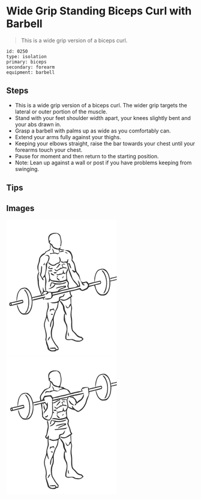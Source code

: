 # Wide Grip Standing Biceps Curl with Barbell
> This is a wide grip version of a biceps curl.

``` 
id: 0250 
type: isolation 
primary: biceps 
secondary: forearm 
equipment: barbell 
``` 

## Steps

 - This is a wide grip version of a biceps curl. The wider grip targets the lateral or outer portion of the muscle.
 - Stand with your feet shoulder width apart, your knees slightly bent and your abs drawn in.
 - Grasp a barbell with palms up as wide as you comfortably can.
 - Extend your arms fully against your thighs.
 - Keeping your elbows straight, raise the bar towards your chest until your forearms touch your chest.
 - Pause for moment and then return to the starting position.
 - Note: Lean up against a wall or post if you have problems keeping from swinging.

## Tips


## Images

<svg width="221pt" height="275pt" viewBox="0 0 221 275" xmlns="http://www.w3.org/2000/svg">
  <g fill="#FFF">
    <path d="M0 0h221v114.45c-3.96 1.09-7.99 1.95-12.01 2.74-.41.38-1.23 1.14-1.63 1.52-1.63-6.92-3.64-15.05-10.37-18.76-3.4-2.16-7.47-.98-11 .13-4.54 1.61-6.72 6.4-8.13 10.66-1.61 4.71-2.25 9.73-1.59 14.69-3.86.83-7.72 1.7-11.44 3.03-1.12-1.3-2.08-2.79-3.5-3.78-3.42-1.21-7.14 2.91-10.28.28-3.38-2.5-3.26-7.14-4.49-10.8-.65-3.98-4.16-6.44-5.98-9.83-2.68-7.7-2.14-17.26-8.66-23.12 2.19-5.24 0-10.92-2.72-15.5-2.63-4.18-8.15-4.46-12.58-4.2 3.71 1.75 8.29 2.46 10.73 6.12 3.67 4.13 3.8 9.87 3.22 15.06 2.31 2.72 4.66 5.66 5.31 9.27.79 3.96.93 8.01 1.79 11.96-2.1-1.03-4.13-2.37-6.49-2.7 1.13 2.14 2.98 3.75 4.61 5.49 1-.41 2-.83 3-1.25 2.46 4.2 6.24 7.7 7.5 12.54.94 3.68 3.79 6.46 4.81 10.11.51 2.43 3.23 4.91 5.74 3.6-.31-1.85-2.85-1.99-4.02-3.1 2.15-.83 4.3-1.64 6.45-2.49 1.46 1.54 3.06 3 4.13 4.87.21 2.46-1.68 4.45-2.74 6.53-2.92 1.21-5.67 2.83-8.7 3.73-1.9-.58-2.72-2.54-3.86-3.97-5.06 1.39-9.97 3.37-15.2 4.1-13.68 2.3-26.88 6.71-40.49 9.31l.03-2.77c5.33-.97 10.86-1.34 15.83-3.65 5.66-2.32 11.91-2.32 17.66-4.34 7.13-2.13 14.51-3.3 21.62-5.52.51-4.78-1.44-9.18-4.51-12.75.49 3.17 1.83 6.1 2.7 9.16-.41.89-.85 1.76-1.34 2.61-3.21-6.64-10.22-10.53-12.63-17.68-1.49-5.35-4-10.32-5.76-15.57-.52-3.75-1.76-7.32-2.93-10.9.63.26 1.9.79 2.53 1.05.94 2.88 1.27 6.54 4.31 8.06-.55-3.73-2.06-7.19-3.4-10.67-1.37.22-2.73.45-4.09.64.8-3.13 1.92-6.32 1.05-9.56-1.15 1.93-1.38 4.74-3.21 6.04-.25-.15-.75-.47-.99-.62-1.8.32-3.57.74-5.34 1.15-1.55-.65-3.1-1.3-4.67-1.91-.12 2.16 2.03 3.07 3.82 3.38 2.53-.16 5.21-1.38 7.54.2 1.08 2.59 1.76 5.33 2.45 8.05 1.95 9.85 5.36 19.53 10.88 27.97 2.22 3.86 6.09 6.38 8.43 10.18-4.96 3.71-11.23 2.97-16.91 4.52-1.18-2.85-1.5-5.83-.49-8.78 1.06-3.6-3-5.74-3.14-9.15-.86-5.88-1.93-12.57 1.6-17.81-.17-1.57-.35-3.13-.54-4.7-.99 3.19-2.31 6.26-3.66 9.31-1.25.2-2.5.4-3.75.59-.48-2.2-1.07-4.37-1.75-6.51-.6 2.6-.01 5.92-2.21 7.82-2.69.3-5.48.1-7.94 1.45-1.32-.29-2.64-.58-3.96-.85 1.11.95 2.07 2.17 3.46 2.72 3.73-1.16 7.89-1.19 11.18-3.46.93.35 1.87.67 2.8 1.02.59-.76 1.77-2.27 2.37-3.03.08 4.56.34 9.11.81 13.64-5.98 2.8-12.85 4.78-19.41 3.08-4.51-.77-10.33.16-13.4-3.96-.33-5.21-.63-10.46-3-15.23 2.63.12 5.27.07 7.9.01-.73-.78-1.45-1.56-2.18-2.34-1.8.68-3.68 1.06-5.58.5-.33 2.16-.72 4.38 0 6.52 1.61 5.55 2.08 11.84-.85 17.06 1.03-.6 2.07-1.19 3.11-1.77.07-.54.19-1.64.25-2.19 2.73 1.49 5.54 3.12 8.75 3.14 4.68.18 9.33 2.12 14.01.94 3.33-.82 6.63-1.78 9.91-2.8 1.11 1.12 2.24 2.24 3.38 3.34.05 2.68-.37 5.35-1.15 7.91.86 1.44 1.73 2.85 2.6 4.28-6.61 1.09-13.02 3.16-19.66 4.06 4.44-3.01 9.63-4.5 14.52-6.57-.08-1.07-.14-2.14-.2-3.22-5.89.45-11.8 1.33-17.38 3.32-1.34.41-2.34 1.44-3.38 2.32 6.32-.95 12.33-3.82 18.82-3.53-4.71 2.86-11.64 3.32-14.3 8.73-4.66.76-9.34 2.28-14.09 1.45-1.76-.25-3.53-.21-5.27.1-.37-.43-1.13-1.29-1.5-1.72-.65.01-1.95.04-2.6.05-.04-3.55-.87-7.09-.4-10.64.44-3.6 1.44-7.19.95-10.85-.16-3.09-1.58-5.94-1.88-9 .23-7.5 3.98-14.51 3.15-22.08 1.17-5.08 5.35-9.36 4.9-14.92.6-4.41-6.06-6.3-8.64-3.39l3.55-.2c1.17.77 2.33 1.54 3.5 2.32-.18 5.6-2.14 11.11-6.21 15.06 1.87 7.02-.11 14.31-1.63 21.21-1.78 2-3.14 4.3-4.46 6.6-1.19-1.97-2.29-4-3.29-6.08 2.03-4.54 2.09-9.62 2.44-14.51.32-1.51-.12-2.9-1.38-3.84-.86 6.06-.44 12.43-3.13 18.1 1.27 2.41 2.88 4.65 3.95 7.17.81 1.5 1.8 3.68 3.89 3.17-.54-1.33-1.23-2.6-1.87-3.89 1.03-.91 2.09-1.79 3.17-2.64 1.45.8 1.29 2.7 1.64 4.1 1.12 8.31-2.01 16.98 1.13 25.07-.86-.39-2.58-1.18-3.44-1.57-.75-2.38-1.52-4.76-2.4-7.09-.17 2.73.06 5.46.41 8.16-.8 1.39-1.73 2.76-1.83 4.42.06 1.19.61 1.67 1.64 1.43.83-1.34 1.04-2.94 1.53-4.41 2.11.53 6.71-1.8 7.09 1.41-1.46 1.24-3.08 2.27-4.55 3.5 3.06.25 6.31-.79 7.24-4.05 1.46.17 2.93.27 4.35.63 2.01 3.14 1.89 7.38.16 10.64-3.82.82-7.72.98-11.59 1.28l-.48 1.2c4.33.69 9.33 1.11 13.05-1.66 1.89-1.26 2.69-3.46 3.52-5.46 3.83-.94 7.71-1.66 11.48-2.8 7-2.4 14.49-2.87 21.42-5.54.25 3.3.8 6.67 3.02 9.27-4.45 2.08-7.82 6.23-12.81 7.17-3.43.34-6.74-1.01-10.08-1.56 1.32-3.29 4.89-3.59 7.76-4.72 1.52-1.6 1.96-3.88 2.54-5.93-1.85 1.13-2.91 3.03-4.01 4.81-2.3.48-4.65.95-6.75 2.05-1.04 2.26-.89 4.87-1.31 7.3-5.05 3.63-11.37 3.15-17.24 3.46 4.79 2.91 10.39 1.5 15.47.3-.8 4.7-1.29 9.65-3.84 13.81-4.18 6.75-4.88 14.98-8.88 21.82-2.04 4.47-4.13 10.04-1.71 14.74 1.32-5.24.74-11.05 4.1-15.64.11 4.26.82 8.79-.99 12.82-3.69 7.97-3.67 17.45-.62 25.62 2.64 4.69 4.98 9.66 8.63 13.68 1.5 1.78 2.77 3.73 4.01 5.7-1.17.4-2.34.8-3.51 1.18-.88-1.24-1.58-2.64-2.72-3.65-3.18.05-6.37.27-9.53.57-.41.38-1.23 1.12-1.63 1.5 1.02-.06 2.05-.11 3.07-.16 3.19 1.01 7.09-1.44 9.49 1.66-3.88 3.34-10.63 2.89-13.44-1.56-1.24-5.25-3.32-10.24-4.92-15.38-1.06-2.64-.07-5.43.2-8.12 1.04-9.23-4.99-17.68-3.64-26.9.73-4.04 2.15-7.93 3.82-11.67 1.07 2.56 2.01 5.18 2.92 7.81.38.06 1.14.19 1.53.26-1.57-4.79-2.93-9.67-3.63-14.67-.41-4.87 2.26-9.22 3.11-13.88.15-3.28-.25-6.59-1.05-9.77-.29.11-.89.34-1.18.46-.28 4.39 1.05 8.96-.71 13.19-1.71 4.66-1.8 9.65-2.34 14.52-1.84 7.03-5.79 14.14-3.72 21.59 1.93 7.88 4.62 16.08 2.17 24.19.47 1.6.94 3.2 1.4 4.8-.54 4.3 2.5 7.84 2.86 12.02.09 3.37 3.19 5.3 5.93 6.56 3.12 1.04 6.48.64 9.69.4.65-.56 1.31-1.12 1.96-1.68 1.67-.51 4.17-.28 4.69-2.41.58-4.74-4.05-7.66-6.29-11.26-1.97-3.38-4.15-6.66-5.8-10.21-2.57-8.12-1.46-17.1 1.68-24.91 1.61-5.04.12-10.37.65-15.52.59-4.17 2.25-8.08 3.51-12.07 1.18-3.78 4.14-6.78 4.86-10.74 1.29-4.15-.1-9.22 3.62-12.34 1.41 2.89 3.1 5.62 4.84 8.33 2.27 3.06 1.34 7.12 2.72 10.5 1.49 3.69 3.11 7.38 5.54 10.58.98-3.34-.67-6.3-2.03-9.18-1.67-3.31-.81-7.3-2.63-10.54-1.64-2.91-3.22-5.94-5.71-8.22-1.17-1.24-2.71-2.33-2.8-4.25 2.68.93 5.2 2.96 8.2 2.61 4.97-.29 9.36-3.01 13.2-5.97.25 4.08.46 8.16.64 12.24-2.91 1.46-2.89 5.19-4.89 7.47-2.91-.46-4.04-3.44-5.65-5.51.91 2.42 1.18 5.65 3.78 6.92 3.36.13 4.66-3.48 6.46-5.65 2.91 5.06.05 10.55.13 15.89-1.06 6.36 1.67 12.51 1.19 18.87-.33 5.49-.26 11.23 1.87 16.36 2.94 3.05 6.01 5.98 8.63 9.34 2.36 2.97 6.12 4.19 9.76 4.61.63.89 1.27 1.78 1.84 2.72-1.56 1.1-3.15 2.24-4.97 2.88-2.64.14-5.26-.3-7.88-.4-3.05-1.64-6.33-3.23-9.91-2.69-2.92-.14-6.49 1.22-8.86-1.06-.59-4.62.34-9.34 1.6-13.78.15-4.02.41-8.06-.1-12.06-.48-3.52-3.23-6.23-3.71-9.75-.72-4.22-1.47-8.53-.72-12.8-.45-.8-.9-1.59-1.36-2.37-.85 4.6-1.55 9.32-1.09 14 1.46 4.87 5.15 8.93 5.45 14.19 1.56 7.8-3.79 15.13-2.1 22.92 2.28 3.12 6.57 2.8 9.95 2.25 4.64-1.04 8.2 3.23 12.75 3.14 4.94 1.18 10.65-.83 13.4-5.19-1.2-1.4-2.39-2.79-3.6-4.17-4.45-.1-8.31-2.57-10.87-6.1-2.31-3.39-6.89-5.21-7.48-9.64-1.43-7.68.1-15.61-1.48-23.28-.84-3.67-.6-7.44-.48-11.16.1-3.15 1.77-6.29.7-9.43-2.07-6.06-.64-12.6-1.91-18.82 1.22-.97 2.23-2.15 2.68-3.66-2.94-2.07-3.12-5.7-3.81-8.89 6.11-.63 11.94-2.66 17.9-4.04 2.15 1.25 4.23 3.36 6.9 3.17 2.66-.63 5.17-1.78 7.66-2.9 2.12-.96 3.01-3.3 4.64-4.82 3.42-1.5 7.12-2.23 10.69-3.29 2.34 7.35 4.45 16.31 12.18 19.81 4.57.62 10.54.76 13.57-3.41 5.49-6.88 6.38-16.16 6.32-24.66 4.37-.74 8.74-1.65 12.97-3.01V275H0V0m85.78 31.93c-3.2 4.4-1.27 9.99-.75 14.9.91 1.03 1.8 2.06 2.7 3.09-.16 3.01-.16 6.03.06 9.03-2.86 3.06-6.96 4.2-10.37 6.44-.06.55-.17 1.64-.23 2.19-4 .3-6.75 3.59-9.18 6.41-2.73 3.32-2.6 7.82-3.33 11.81-1.05 3.33-2.75 6.58-2.53 10.18-.04 3.5 1.5 6.69 2.58 9.94-4.64 6.71-1.7 14.73-1.77 22.15.75 8.19 4.43 15.68 6.93 23.41-6.1 1.6-12.29 2.82-18.37 4.48-1.32-6.64-4.1-13.49-9.61-17.73-3.96-2.69-9.1-1.21-13.06.59-7.2 5.94-8.52 16.16-8.44 24.94-4.37.86-8.65 2.09-13.05 2.82-2.07 1.74-1.93 5.81.7 6.86 8.02-1.81 16.01-3.75 23.95-5.87 3.24-.47 2.09-5.36.12-6.73-3.81.71-7.52 1.88-11.31 2.7 1.92-7.29 1.34-15.9 6.98-21.73 2.25-2.88 6.16-2.74 9.35-3.76 3.32 1.87 6.84 3.83 8.7 7.32 5.96 10.66 6.94 24.17 1.84 35.36-1.65 3.74-4.68 7.65-9.24 7.51 5.95-5.73 7.07-14.41 7.32-22.26-.27-8.26-1.74-17.04-6.93-23.73-.78-1.38-2.39-1.57-3.76-2 1.38 2.44 3.43 4.4 4.84 6.82 4.17 7.92 4.8 17.18 3.77 25.93-1.01 4.42-1.79 9.45-5.36 12.62.01.58.04 1.75.05 2.33-2.25.14-4.75.73-6.81-.52-4.53-2.69-6.66-7.84-8.11-12.66-.54-1.42-.51-3.34-2.22-3.92.53 4.67 2.1 9.24 4.53 13.26 2.1 3.14 5.13 6.5 9.26 6.35 3.56-.41 7.88.14 10.36-3.03 7.18-8.1 7.57-19.71 6.57-29.95 8.3-1.71 16.63-3.28 24.74-5.78.15-.52.44-1.57.59-2.1-1.94.35-3.79 1.02-5.67 1.61-1.17-2.28-1.49-4.84-2-7.31l2.36-.52c-.77.09-2.3.27-3.07.35-2.85-6.84-4.39-14.25-3.78-21.68-1.02-5.03-2.04-10.3.68-15.05-2.26-6.54-2.39-14.28.59-20.65 1.57-3.26.38-7.29 2.55-10.33 1.74-2.32 3.88-4.43 6.57-5.6 2.41-.85 2.51-4 4.64-5.23 2.35-1.78 5.83-1.9 7.68-4.31 1.07-3.5 1.05-7.21.8-10.83 2.44 1.88 3.1 5.07 5.2 7.2 3.34 2.15 7.29 3.47 11.3 3.15-.05.81-.16 2.42-.21 3.23l1.17-.37c.08.65.23 1.94.3 2.59-1.29.84-2.53 2.8-4.3 1.92-2.19-.72-4.46-1.08-6.75-1.24.56-3.52-1.87-6.36-4.29-8.55 1.29 2.85 2.53 5.73 3.52 8.7-2.4.44-4.79 1-7.24 1.03.02.45.05 1.34.07 1.79 4.92-.98 10.12-2.42 14.82.26.83-.3 1.66-.6 2.49-.91.61-1.09 1.23-2.18 1.85-3.27 3.15-.43 6.59-.42 9.35-2.2-2.74-.76-5.64-.52-8.05 1.06-.87-1.12-1.79-2.35-1.62-3.91 3.24.86 7.08 2.44 10.11.15-2.94-.46-5.91-.71-8.82-1.33.47-1.19.93-2.39 1.37-3.6-1.74.88-3.33 2-4.93 3.1-2.68-.84-5.37-1.68-7.94-2.8-2.35-1.11-3.19-3.75-4.15-5.96-1.71-1.03-3.38-2.11-5.05-3.2.35-1.66.77-3.31 1.21-4.95-.59.13-1.78.38-2.38.51-.49-3.98.17-8.74 3.83-11.08 3.59-2.89 8.35-2.91 12.72-2.75 2.06 1.83 4.74 3.57 5.06 6.56.73 4.25 2.33 8.48 1.53 12.85-.22 2.24-1.27 4.51-.51 6.74 1.85-1.68 1.38-4.63 1.97-6.87.96-4.44-1.08-8.66-1.61-13-.29-4.3-4.48-7.69-8.69-7.61-5.05-.55-11.01.19-14.19 4.64M117 65.52c1.67 1.57 3.75 2.59 5.94 3.22-1.26-2.16-3.41-3.37-5.94-3.22m-11.73 9.45c.97 3.59 2.55 7.3.82 10.94-3.57.87-6.8 2.43-9.72 4.63-5.06 2.25-8.47-3.01-12.54-4.93.26 3.08 3.43 4.47 5.64 6.06 3.04 2.3 7.53 1.48 10.1-1.15 2.14-2.51 6.68-1.49 8.01-4.87.56-1.5 1.92-3.06 1.29-4.74-.76-2.16-1.12-5.08-3.6-5.94M74.18 91.6l2.18-.16c.25-1.59.49-3.18.62-4.78-1.4 1.35-2.12 3.16-2.8 4.94m40.35-3.09c-1.39 1.07-2.59 2.62-4.57 2.14 1.89 1.54 2.74 3.82 2.12 6.22-1.4.05-2.79.1-4.19.14-.31.43-.93 1.27-1.23 1.7-1.87.9-3.71 1.93-5.1 3.5-2.01-.5-3.6-1.85-5.28-2.99.12 3.12 3.08 4.15 5.68 4.69 1.3-1.52 2.8-2.89 4.88-3.16.35-.39 1.06-1.15 1.41-1.53 1.84-.25 3.6-.84 5.14-1.89 2.64.18 5.27.53 7.86 1.15-1.16-3.14-4.75-2.52-7.41-2.69-.19-1.47-.88-2.77-1.74-3.95.85-.75 1.69-1.5 2.54-2.25 1.15.48 2.31.94 3.48 1.38-.98-1.01-1.92-2.78-3.59-2.46m-8.34.6c-1.33 1.41-2.44 2.99-3.49 4.61-.86 1.43-2.85 2.16-2.7 4.09 1.37-.9 2.74-1.82 4.11-2.74 1.02-2.19 2.61-4 4.57-5.4l-2.49-.56m-21.98 9.05c2.71 1.8 5.81 1.82 8.78.69-.28-.46-.84-1.39-1.12-1.85-1.87.81-3.91 1.24-5.88.48-.94-1.94 1.1-2.61 2.2-3.64-2.57-.32-4.55 1.79-3.98 4.32m10.2 7.97c1.32 3.12 5.48 2.36 6.5-.54l-6.5.54m-5.15.98c-.97 3.78 4.31 5.74 7.23 4.63-2.21-1.84-4.84-3.06-7.23-4.63m11.86 5.73c-.32 1.62.31 2.28 1.89 1.95.31-1.64-.32-2.29-1.89-1.95m11.06 5.31a13.49 13.49 0 0 0 2.96-4.35c-1.92.63-3.54 2.15-2.96 4.35m-11.36-2.6c-.11 3.25 3.2 7.96 6.77 6.68-2.35-2.14-4.68-4.28-6.77-6.68m10.22 12.53c-5.05.39-10.3.86-15.17-.89-1.85-.42-3.73-1.4-5.63-1.1-1.54 2.41-2.61 5.17-2.76 8.06.42.11 1.27.34 1.69.46.02-2.58.89-4.98 1.98-7.27 1.92.59 3.84 1.23 5.65 2.13-2.27 5.56-8.23 7.25-12.91 10.07 5.65-1.18 12.87-3.07 14.19-9.66 6.4 1.19 12.91.07 19.03-1.89 1.53-.34 2.29-1.78 3.17-2.91-3.06 1.05-6.18 1.94-9.24 3m-53.25 31.16c-2.01.67-4.88.7-5.48 3.25 8.35-1.64 16.59-3.86 24.9-5.74.21-.55.65-1.64.87-2.19-6.86 1.12-13.5 3.25-20.29 4.68m15.39-1.01c-.51 1.31 1.56 2.93 2.69 2 .54-1.36-1.55-2.88-2.69-2m14.34 21.55c-.21 1.81-.41 3.62-.54 5.44.74-1.11 1.45-2.24 2.16-3.37 1.79-.43 3.56-.92 5.31-1.48.2.64.61 1.92.82 2.56.32-.1.96-.29 1.28-.39-.66-1.49-1.3-2.98-1.93-4.47-2.19 1.19-4.59 1.84-7.1 1.71m1.39 9.38c.55 2.22 2.61 1.98 4.46 1.86-.16-2.54-2.74-1.71-4.46-1.86m34.76 36.73c-.9 2.95-.85 6.53 2.01 8.39-1.01-2.71-.38-5.97-2.01-8.39m-41 16.78c3.07-1.75 3.86-5.34 5.65-8.12-3.71.48-4.58 5.15-5.65 8.12z"/>
    <path d="M182.81 104.05c2.39-3.12 6.54-3.09 10.01-3.98 3.11 1.74 6.62 3.33 8.48 6.55 5.05 8.42 5.85 18.74 4.43 28.28-1.02 5.44-2.98 11.58-8.22 14.33-2.69.88-5.65 1.03-8.46.81-7.15-3.06-10.34-11.28-11.08-18.51 3.67-.54 7.28-1.46 10.81-2.57l.99-2.91c-.49-1.16-.99-2.32-1.47-3.47-3.9.77-7.72 1.84-11.61 2.61 1.12-7.22 1.29-15.2 6.12-21.14m7.9-2.24c.72 2.23 2.56 3.75 3.83 5.64 7.3 12.38 7.39 28.84-.61 40.93 3.8-.9 4.66-5.29 5.92-8.41 2.63-10 2.19-21.06-2.27-30.48-1.45-3.12-3.16-6.85-6.87-7.68zM207.34 119.33c4.54-1.2 9.14-2.15 13.66-3.41v3.69c-4.38 1.13-8.84 1.92-13.18 3.19l-.48-3.47z"/>
    <path d="M165.63 130.17c7.03-2.07 14.07-4.27 21.31-5.49l1.01.35c1.34 2.9-2.37 2.79-4.16 3.43-6.02 1.74-12.12 3.14-18.24 4.49l.08-2.78zM10.39 167.48c7.36-.85 14.38-3.45 21.68-4.52.16.52.46 1.57.61 2.1-6.93 2.76-14.59 3.51-21.65 6.07l-.64-3.65zM8.2 168.33c1.43-.06 1.26 2.39.49 3.12-1.39.03-1.36-2.43-.49-3.12z"/>
  </g>
  <g fill="#333">
    <path d="M85.78 31.93c3.18-4.45 9.14-5.19 14.19-4.64 4.21-.08 8.4 3.31 8.69 7.61.53 4.34 2.57 8.56 1.61 13-.59 2.24-.12 5.19-1.97 6.87-.76-2.23.29-4.5.51-6.74.8-4.37-.8-8.6-1.53-12.85-.32-2.99-3-4.73-5.06-6.56-4.37-.16-9.13-.14-12.72 2.75-3.66 2.34-4.32 7.1-3.83 11.08.6-.13 1.79-.38 2.38-.51a93.92 93.92 0 0 0-1.21 4.95c1.67 1.09 3.34 2.17 5.05 3.2.96 2.21 1.8 4.85 4.15 5.96 2.57 1.12 5.26 1.96 7.94 2.8 1.6-1.1 3.19-2.22 4.93-3.1-.44 1.21-.9 2.41-1.37 3.6 2.91.62 5.88.87 8.82 1.33-3.03 2.29-6.87.71-10.11-.15-.17 1.56.75 2.79 1.62 3.91 2.41-1.58 5.31-1.82 8.05-1.06-2.76 1.78-6.2 1.77-9.35 2.2-.62 1.09-1.24 2.18-1.85 3.27-.83.31-1.66.61-2.49.91-4.7-2.68-9.9-1.24-14.82-.26-.02-.45-.05-1.34-.07-1.79 2.45-.03 4.84-.59 7.24-1.03-.99-2.97-2.23-5.85-3.52-8.7 2.42 2.19 4.85 5.03 4.29 8.55 2.29.16 4.56.52 6.75 1.24 1.77.88 3.01-1.08 4.3-1.92-.07-.65-.22-1.94-.3-2.59l-1.17.37c.05-.81.16-2.42.21-3.23-4.01.32-7.96-1-11.3-3.15-2.1-2.13-2.76-5.32-5.2-7.2.25 3.62.27 7.33-.8 10.83-1.85 2.41-5.33 2.53-7.68 4.31-2.13 1.23-2.23 4.38-4.64 5.23-2.69 1.17-4.83 3.28-6.57 5.6-2.17 3.04-.98 7.07-2.55 10.33-2.98 6.37-2.85 14.11-.59 20.65-2.72 4.75-1.7 10.02-.68 15.05-.61 7.43.93 14.84 3.78 21.68.77-.08 2.3-.26 3.07-.35l-2.36.52c.51 2.47.83 5.03 2 7.31 1.88-.59 3.73-1.26 5.67-1.61-.15.53-.44 1.58-.59 2.1-8.11 2.5-16.44 4.07-24.74 5.78 1 10.24.61 21.85-6.57 29.95-2.48 3.17-6.8 2.62-10.36 3.03-4.13.15-7.16-3.21-9.26-6.35-2.43-4.02-4-8.59-4.53-13.26 1.71.58 1.68 2.5 2.22 3.92 1.45 4.82 3.58 9.97 8.11 12.66 2.06 1.25 4.56.66 6.81.52-.01-.58-.04-1.75-.05-2.33 3.57-3.17 4.35-8.2 5.36-12.62 1.03-8.75.4-18.01-3.77-25.93-1.41-2.42-3.46-4.38-4.84-6.82 1.37.43 2.98.62 3.76 2 5.19 6.69 6.66 15.47 6.93 23.73-.25 7.85-1.37 16.53-7.32 22.26 4.56.14 7.59-3.77 9.24-7.51 5.1-11.19 4.12-24.7-1.84-35.36-1.86-3.49-5.38-5.45-8.7-7.32-3.19 1.02-7.1.88-9.35 3.76-5.64 5.83-5.06 14.44-6.98 21.73 3.79-.82 7.5-1.99 11.31-2.7 1.97 1.37 3.12 6.26-.12 6.73-7.94 2.12-15.93 4.06-23.95 5.87-2.63-1.05-2.77-5.12-.7-6.86 4.4-.73 8.68-1.96 13.05-2.82-.08-8.78 1.24-19 8.44-24.94 3.96-1.8 9.1-3.28 13.06-.59 5.51 4.24 8.29 11.09 9.61 17.73 6.08-1.66 12.27-2.88 18.37-4.48-2.5-7.73-6.18-15.22-6.93-23.41.07-7.42-2.87-15.44 1.77-22.15-1.08-3.25-2.62-6.44-2.58-9.94-.22-3.6 1.48-6.85 2.53-10.18.73-3.99.6-8.49 3.33-11.81 2.43-2.82 5.18-6.11 9.18-6.41.06-.55.17-1.64.23-2.19 3.41-2.24 7.51-3.38 10.37-6.44-.22-3-.22-6.02-.06-9.03-.9-1.03-1.79-2.06-2.7-3.09-.52-4.91-2.45-10.5.75-14.9M10.39 167.48l.64 3.65c7.06-2.56 14.72-3.31 21.65-6.07-.15-.53-.45-1.58-.61-2.1-7.3 1.07-14.32 3.67-21.68 4.52m-2.19.85c-.87.69-.9 3.15.49 3.12.77-.73.94-3.18-.49-3.12z"/>
    <path d="M116.62 61.51c4.43-.26 9.95.02 12.58 4.2 2.72 4.58 4.91 10.26 2.72 15.5 6.52 5.86 5.98 15.42 8.66 23.12 1.82 3.39 5.33 5.85 5.98 9.83 1.23 3.66 1.11 8.3 4.49 10.8 3.14 2.63 6.86-1.49 10.28-.28 1.42.99 2.38 2.48 3.5 3.78 3.72-1.33 7.58-2.2 11.44-3.03-.66-4.96-.02-9.98 1.59-14.69 1.41-4.26 3.59-9.05 8.13-10.66 3.53-1.11 7.6-2.29 11-.13 6.73 3.71 8.74 11.84 10.37 18.76.4-.38 1.22-1.14 1.63-1.52 4.02-.79 8.05-1.65 12.01-2.74v1.47c-4.52 1.26-9.12 2.21-13.66 3.41l.48 3.47c4.34-1.27 8.8-2.06 13.18-3.19v1.35c-4.23 1.36-8.6 2.27-12.97 3.01.06 8.5-.83 17.78-6.32 24.66-3.03 4.17-9 4.03-13.57 3.41-7.73-3.5-9.84-12.46-12.18-19.81-3.57 1.06-7.27 1.79-10.69 3.29-1.63 1.52-2.52 3.86-4.64 4.82-2.49 1.12-5 2.27-7.66 2.9-2.67.19-4.75-1.92-6.9-3.17-5.96 1.38-11.79 3.41-17.9 4.04.69 3.19.87 6.82 3.81 8.89-.45 1.51-1.46 2.69-2.68 3.66 1.27 6.22-.16 12.76 1.91 18.82 1.07 3.14-.6 6.28-.7 9.43-.12 3.72-.36 7.49.48 11.16 1.58 7.67.05 15.6 1.48 23.28.59 4.43 5.17 6.25 7.48 9.64 2.56 3.53 6.42 6 10.87 6.1 1.21 1.38 2.4 2.77 3.6 4.17-2.75 4.36-8.46 6.37-13.4 5.19-4.55.09-8.11-4.18-12.75-3.14-3.38.55-7.67.87-9.95-2.25-1.69-7.79 3.66-15.12 2.1-22.92-.3-5.26-3.99-9.32-5.45-14.19-.46-4.68.24-9.4 1.09-14 .46.78.91 1.57 1.36 2.37-.75 4.27 0 8.58.72 12.8.48 3.52 3.23 6.23 3.71 9.75.51 4 .25 8.04.1 12.06-1.26 4.44-2.19 9.16-1.6 13.78 2.37 2.28 5.94.92 8.86 1.06 3.58-.54 6.86 1.05 9.91 2.69 2.62.1 5.24.54 7.88.4 1.82-.64 3.41-1.78 4.97-2.88-.57-.94-1.21-1.83-1.84-2.72-3.64-.42-7.4-1.64-9.76-4.61-2.62-3.36-5.69-6.29-8.63-9.34-2.13-5.13-2.2-10.87-1.87-16.36.48-6.36-2.25-12.51-1.19-18.87-.08-5.34 2.78-10.83-.13-15.89-1.8 2.17-3.1 5.78-6.46 5.65-2.6-1.27-2.87-4.5-3.78-6.92 1.61 2.07 2.74 5.05 5.65 5.51 2-2.28 1.98-6.01 4.89-7.47-.18-4.08-.39-8.16-.64-12.24-3.84 2.96-8.23 5.68-13.2 5.97-3 .35-5.52-1.68-8.2-2.61.09 1.92 1.63 3.01 2.8 4.25 2.49 2.28 4.07 5.31 5.71 8.22 1.82 3.24.96 7.23 2.63 10.54 1.36 2.88 3.01 5.84 2.03 9.18-2.43-3.2-4.05-6.89-5.54-10.58-1.38-3.38-.45-7.44-2.72-10.5-1.74-2.71-3.43-5.44-4.84-8.33-3.72 3.12-2.33 8.19-3.62 12.34-.72 3.96-3.68 6.96-4.86 10.74-1.26 3.99-2.92 7.9-3.51 12.07-.53 5.15.96 10.48-.65 15.52-3.14 7.81-4.25 16.79-1.68 24.91 1.65 3.55 3.83 6.83 5.8 10.21 2.24 3.6 6.87 6.52 6.29 11.26-.52 2.13-3.02 1.9-4.69 2.41-.65.56-1.31 1.12-1.96 1.68-3.21.24-6.57.64-9.69-.4-2.74-1.26-5.84-3.19-5.93-6.56-.36-4.18-3.4-7.72-2.86-12.02-.46-1.6-.93-3.2-1.4-4.8 2.45-8.11-.24-16.31-2.17-24.19-2.07-7.45 1.88-14.56 3.72-21.59.54-4.87.63-9.86 2.34-14.52 1.76-4.23.43-8.8.71-13.19.29-.12.89-.35 1.18-.46.8 3.18 1.2 6.49 1.05 9.77-.85 4.66-3.52 9.01-3.11 13.88.7 5 2.06 9.88 3.63 14.67-.39-.07-1.15-.2-1.53-.26-.91-2.63-1.85-5.25-2.92-7.81-1.67 3.74-3.09 7.63-3.82 11.67-1.35 9.22 4.68 17.67 3.64 26.9-.27 2.69-1.26 5.48-.2 8.12 1.6 5.14 3.68 10.13 4.92 15.38 2.81 4.45 9.56 4.9 13.44 1.56-2.4-3.1-6.3-.65-9.49-1.66-1.02.05-2.05.1-3.07.16.4-.38 1.22-1.12 1.63-1.5 3.16-.3 6.35-.52 9.53-.57 1.14 1.01 1.84 2.41 2.72 3.65 1.17-.38 2.34-.78 3.51-1.18-1.24-1.97-2.51-3.92-4.01-5.7-3.65-4.02-5.99-8.99-8.63-13.68-3.05-8.17-3.07-17.65.62-25.62 1.81-4.03 1.1-8.56.99-12.82-3.36 4.59-2.78 10.4-4.1 15.64-2.42-4.7-.33-10.27 1.71-14.74 4-6.84 4.7-15.07 8.88-21.82 2.55-4.16 3.04-9.11 3.84-13.81-5.08 1.2-10.68 2.61-15.47-.3 5.87-.31 12.19.17 17.24-3.46.42-2.43.27-5.04 1.31-7.3 2.1-1.1 4.45-1.57 6.75-2.05 1.1-1.78 2.16-3.68 4.01-4.81-.58 2.05-1.02 4.33-2.54 5.93-2.87 1.13-6.44 1.43-7.76 4.72 3.34.55 6.65 1.9 10.08 1.56 4.99-.94 8.36-5.09 12.81-7.17-2.22-2.6-2.77-5.97-3.02-9.27-6.93 2.67-14.42 3.14-21.42 5.54-3.77 1.14-7.65 1.86-11.48 2.8-.83 2-1.63 4.2-3.52 5.46-3.72 2.77-8.72 2.35-13.05 1.66l.48-1.2c3.87-.3 7.77-.46 11.59-1.28 1.73-3.26 1.85-7.5-.16-10.64-1.42-.36-2.89-.46-4.35-.63-.93 3.26-4.18 4.3-7.24 4.05 1.47-1.23 3.09-2.26 4.55-3.5-.38-3.21-4.98-.88-7.09-1.41-.49 1.47-.7 3.07-1.53 4.41-1.03.24-1.58-.24-1.64-1.43.1-1.66 1.03-3.03 1.83-4.42-.35-2.7-.58-5.43-.41-8.16.88 2.33 1.65 4.71 2.4 7.09.86.39 2.58 1.18 3.44 1.57-3.14-8.09-.01-16.76-1.13-25.07-.35-1.4-.19-3.3-1.64-4.1-1.08.85-2.14 1.73-3.17 2.64.64 1.29 1.33 2.56 1.87 3.89-2.09.51-3.08-1.67-3.89-3.17-1.07-2.52-2.68-4.76-3.95-7.17 2.69-5.67 2.27-12.04 3.13-18.1 1.26.94 1.7 2.33 1.38 3.84-.35 4.89-.41 9.97-2.44 14.51 1 2.08 2.1 4.11 3.29 6.08 1.32-2.3 2.68-4.6 4.46-6.6 1.52-6.9 3.5-14.19 1.63-21.21 4.07-3.95 6.03-9.46 6.21-15.06-1.17-.78-2.33-1.55-3.5-2.32l-3.55.2c2.58-2.91 9.24-1.02 8.64 3.39.45 5.56-3.73 9.84-4.9 14.92.83 7.57-2.92 14.58-3.15 22.08.3 3.06 1.72 5.91 1.88 9 .49 3.66-.51 7.25-.95 10.85-.47 3.55.36 7.09.4 10.64.65-.01 1.95-.04 2.6-.05.37.43 1.13 1.29 1.5 1.72 1.74-.31 3.51-.35 5.27-.1 4.75.83 9.43-.69 14.09-1.45 2.66-5.41 9.59-5.87 14.3-8.73-6.49-.29-12.5 2.58-18.82 3.53 1.04-.88 2.04-1.91 3.38-2.32 5.58-1.99 11.49-2.87 17.38-3.32.06 1.08.12 2.15.2 3.22-4.89 2.07-10.08 3.56-14.52 6.57 6.64-.9 13.05-2.97 19.66-4.06-.87-1.43-1.74-2.84-2.6-4.28.78-2.56 1.2-5.23 1.15-7.91-1.14-1.1-2.27-2.22-3.38-3.34-3.28 1.02-6.58 1.98-9.91 2.8-4.68 1.18-9.33-.76-14.01-.94-3.21-.02-6.02-1.65-8.75-3.14-.06.55-.18 1.65-.25 2.19-1.04.58-2.08 1.17-3.11 1.77 2.93-5.22 2.46-11.51.85-17.06-.72-2.14-.33-4.36 0-6.52 1.9.56 3.78.18 5.58-.5.73.78 1.45 1.56 2.18 2.34-2.63.06-5.27.11-7.9-.01 2.37 4.77 2.67 10.02 3 15.23 3.07 4.12 8.89 3.19 13.4 3.96 6.56 1.7 13.43-.28 19.41-3.08-.47-4.53-.73-9.08-.81-13.64-.6.76-1.78 2.27-2.37 3.03-.93-.35-1.87-.67-2.8-1.02-3.29 2.27-7.45 2.3-11.18 3.46-1.39-.55-2.35-1.77-3.46-2.72 1.32.27 2.64.56 3.96.85 2.46-1.35 5.25-1.15 7.94-1.45 2.2-1.9 1.61-5.22 2.21-7.82.68 2.14 1.27 4.31 1.75 6.51 1.25-.19 2.5-.39 3.75-.59 1.35-3.05 2.67-6.12 3.66-9.31.19 1.57.37 3.13.54 4.7-3.53 5.24-2.46 11.93-1.6 17.81.14 3.41 4.2 5.55 3.14 9.15-1.01 2.95-.69 5.93.49 8.78 5.68-1.55 11.95-.81 16.91-4.52-2.34-3.8-6.21-6.32-8.43-10.18-5.52-8.44-8.93-18.12-10.88-27.97-.69-2.72-1.37-5.46-2.45-8.05-2.33-1.58-5.01-.36-7.54-.2-1.79-.31-3.94-1.22-3.82-3.38 1.57.61 3.12 1.26 4.67 1.91 1.77-.41 3.54-.83 5.34-1.15.24.15.74.47.99.62 1.83-1.3 2.06-4.11 3.21-6.04.87 3.24-.25 6.43-1.05 9.56 1.36-.19 2.72-.42 4.09-.64 1.34 3.48 2.85 6.94 3.4 10.67-3.04-1.52-3.37-5.18-4.31-8.06-.63-.26-1.9-.79-2.53-1.05 1.17 3.58 2.41 7.15 2.93 10.9 1.76 5.25 4.27 10.22 5.76 15.57 2.41 7.15 9.42 11.04 12.63 17.68.49-.85.93-1.72 1.34-2.61-.87-3.06-2.21-5.99-2.7-9.16 3.07 3.57 5.02 7.97 4.51 12.75-7.11 2.22-14.49 3.39-21.62 5.52-5.75 2.02-12 2.02-17.66 4.34-4.97 2.31-10.5 2.68-15.83 3.65l-.03 2.77c13.61-2.6 26.81-7.01 40.49-9.31 5.23-.73 10.14-2.71 15.2-4.1 1.14 1.43 1.96 3.39 3.86 3.97 3.03-.9 5.78-2.52 8.7-3.73 1.06-2.08 2.95-4.07 2.74-6.53-1.07-1.87-2.67-3.33-4.13-4.87-2.15.85-4.3 1.66-6.45 2.49 1.17 1.11 3.71 1.25 4.02 3.1-2.51 1.31-5.23-1.17-5.74-3.6-1.02-3.65-3.87-6.43-4.81-10.11-1.26-4.84-5.04-8.34-7.5-12.54-1 .42-2 .84-3 1.25-1.63-1.74-3.48-3.35-4.61-5.49 2.36.33 4.39 1.67 6.49 2.7-.86-3.95-1-8-1.79-11.96-.65-3.61-3-6.55-5.31-9.27.58-5.19.45-10.93-3.22-15.06-2.44-3.66-7.02-4.37-10.73-6.12m66.19 42.54c-4.83 5.94-5 13.92-6.12 21.14 3.89-.77 7.71-1.84 11.61-2.61.48 1.15.98 2.31 1.47 3.47l-.99 2.91c-3.53 1.11-7.14 2.03-10.81 2.57.74 7.23 3.93 15.45 11.08 18.51 2.81.22 5.77.07 8.46-.81 5.24-2.75 7.2-8.89 8.22-14.33 1.42-9.54.62-19.86-4.43-28.28-1.86-3.22-5.37-4.81-8.48-6.55-3.47.89-7.62.86-10.01 3.98m-17.18 26.12l-.08 2.78c6.12-1.35 12.22-2.75 18.24-4.49 1.79-.64 5.5-.53 4.16-3.43l-1.01-.35c-7.24 1.22-14.28 3.42-21.31 5.49z"/>
    <path d="M117 65.52c2.53-.15 4.68 1.06 5.94 3.22-2.19-.63-4.27-1.65-5.94-3.22zM105.27 74.97c2.48.86 2.84 3.78 3.6 5.94.63 1.68-.73 3.24-1.29 4.74-1.33 3.38-5.87 2.36-8.01 4.87-2.57 2.63-7.06 3.45-10.1 1.15-2.21-1.59-5.38-2.98-5.64-6.06 4.07 1.92 7.48 7.18 12.54 4.93 2.92-2.2 6.15-3.76 9.72-4.63 1.73-3.64.15-7.35-.82-10.94zM74.18 91.6c.68-1.78 1.4-3.59 2.8-4.94-.13 1.6-.37 3.19-.62 4.78l-2.18.16zM114.53 88.51c1.67-.32 2.61 1.45 3.59 2.46-1.17-.44-2.33-.9-3.48-1.38-.85.75-1.69 1.5-2.54 2.25.86 1.18 1.55 2.48 1.74 3.95 2.66.17 6.25-.45 7.41 2.69-2.59-.62-5.22-.97-7.86-1.15-1.54 1.05-3.3 1.64-5.14 1.89-.35.38-1.06 1.14-1.41 1.53-2.08.27-3.58 1.64-4.88 3.16-2.6-.54-5.56-1.57-5.68-4.69 1.68 1.14 3.27 2.49 5.28 2.99 1.39-1.57 3.23-2.6 5.1-3.5.3-.43.92-1.27 1.23-1.7 1.4-.04 2.79-.09 4.19-.14.62-2.4-.23-4.68-2.12-6.22 1.98.48 3.18-1.07 4.57-2.14z"/>
    <path d="M106.19 89.11l2.49.56c-1.96 1.4-3.55 3.21-4.57 5.4-1.37.92-2.74 1.84-4.11 2.74-.15-1.93 1.84-2.66 2.7-4.09 1.05-1.62 2.16-3.2 3.49-4.61zM84.21 98.16c-.57-2.53 1.41-4.64 3.98-4.32-1.1 1.03-3.14 1.7-2.2 3.64 1.97.76 4.01.33 5.88-.48.28.46.84 1.39 1.12 1.85-2.97 1.13-6.07 1.11-8.78-.69zM190.71 101.81c3.71.83 5.42 4.56 6.87 7.68 4.46 9.42 4.9 20.48 2.27 30.48-1.26 3.12-2.12 7.51-5.92 8.41 8-12.09 7.91-28.55.61-40.93-1.27-1.89-3.11-3.41-3.83-5.64zM94.41 106.13l6.5-.54c-1.02 2.9-5.18 3.66-6.5.54zM89.26 107.11c2.39 1.57 5.02 2.79 7.23 4.63-2.92 1.11-8.2-.85-7.23-4.63zM101.12 112.84c1.57-.34 2.2.31 1.89 1.95-1.58.33-2.21-.33-1.89-1.95zM112.18 118.15c-.58-2.2 1.04-3.72 2.96-4.35-.69 1.64-1.7 3.1-2.96 4.35zM100.82 115.55c2.09 2.4 4.42 4.54 6.77 6.68-3.57 1.28-6.88-3.43-6.77-6.68zM111.04 128.08c3.06-1.06 6.18-1.95 9.24-3-.88 1.13-1.64 2.57-3.17 2.91-6.12 1.96-12.63 3.08-19.03 1.89-1.32 6.59-8.54 8.48-14.19 9.66 4.68-2.82 10.64-4.51 12.91-10.07-1.81-.9-3.73-1.54-5.65-2.13-1.09 2.29-1.96 4.69-1.98 7.27-.42-.12-1.27-.35-1.69-.46.15-2.89 1.22-5.65 2.76-8.06 1.9-.3 3.78.68 5.63 1.1 4.87 1.75 10.12 1.28 15.17.89zM57.79 159.24c6.79-1.43 13.43-3.56 20.29-4.68-.22.55-.66 1.64-.87 2.19-8.31 1.88-16.55 4.1-24.9 5.74.6-2.55 3.47-2.58 5.48-3.25zM73.18 158.23c1.14-.88 3.23.64 2.69 2-1.13.93-3.2-.69-2.69-2zM87.52 179.78c2.51.13 4.91-.52 7.1-1.71.63 1.49 1.27 2.98 1.93 4.47-.32.1-.96.29-1.28.39-.21-.64-.62-1.92-.82-2.56a74.52 74.52 0 0 1-5.31 1.48c-.71 1.13-1.42 2.26-2.16 3.37.13-1.82.33-3.63.54-5.44zM88.91 189.16c1.72.15 4.3-.68 4.46 1.86-1.85.12-3.91.36-4.46-1.86zM123.67 225.89c1.63 2.42 1 5.68 2.01 8.39-2.86-1.86-2.91-5.44-2.01-8.39zM82.67 242.67c1.07-2.97 1.94-7.64 5.65-8.12-1.79 2.78-2.58 6.37-5.65 8.12z"/>
  </g>
</svg>

<svg width="221pt" height="275pt" viewBox="0 0 221 275" xmlns="http://www.w3.org/2000/svg">
  <g fill="#FFF">
    <path d="M0 0h221v49.85c-3.3 1.04-6.71 1.71-10.1 2.37-.38.4-1.14 1.19-1.52 1.59-1.64-6.96-3.64-15.17-10.43-18.87-3.63-2.22-7.96-.88-11.64.43-4.16 1.86-6.11 6.38-7.46 10.45-1.64 4.72-2.12 9.76-1.7 14.73-4.31.86-8.59 1.86-12.84 2.97-.17-.57-.52-1.7-.7-2.27-4.3-1.59-8.78-.4-13.1.36 2.03 1.17-1.29 1.97-1.93 2.92.2 1.21.39 2.41.57 3.62-11.32 1.12-22.03 5.03-33.06 7.56-8.17 1.09-15.93 3.86-23.97 5.59-1.2-1.6-2.43-3.18-3.68-4.74-4.12.28-8.23.75-12.33 1.24-1.28-.13-1.57 1.33-2.13 2.15-1.4 2.43-2.22 5.23-4.12 7.34-1.01-1.9-1.81-3.98-1.65-6.17-.32-4.57 3.76-7.53 5.89-11.12 2.83-4.49 7.99-6.12 12.34-8.57 1.77-3.45 1.14-7.59 1.41-11.35 1.91 2.18 3.07 4.89 4.97 7.07 3.27 2.23 7.19 3.37 11.14 3.39.13.77.37 2.33.5 3.11.51-1.02 1.02-2.05 1.51-3.08 1.97.62 3.94 1.23 5.9 1.85-2.21.8-4.4 1.66-6.53 2.69-.94 1.14-1.57 2.9-3.31 2.92-2.48-.59-4.94-1.23-7.46-1.58 0-3.5-2.14-6.29-4.5-8.64 1.25 2.95 2.48 5.9 3.56 8.92-2.38.54-4.77 1.04-7.22 1.06.04.36.12 1.09.15 1.45-2.8-.49-5.73-.96-8.54-.31-.85 1.36-1.02 2.98-1.34 4.52 1-.95 1.98-1.91 2.95-2.89 2.68-.1 5.38 0 8.05-.28 2.65-1.18 5.37-2.79 8.38-1.97 3.28.81 7.23 1.08 9.42-2.02 4.94-1.85 11.11-2.85 15.68.42 2.55 1.6 2.83 5.97 6.51 5.71-1.41-2.69-2.82-5.8-5.75-7.11-3.13-1.45-6.61-2.32-9.06-4.89-2.05-.32-4.09-.63-6.13-.97 1.81-6.46 3.86-13.42 1.84-20.09-.93-3.19-.64-7.11-3.36-9.48-2.91-3.09-7.48-2.76-11.35-2.61-4.93.17-9.9 3.57-10.75 8.63-.42 3.65.47 7.28.9 10.9.92 1.03 1.84 2.07 2.76 3.11-.34 4.27.66 9.72-3.67 12.31-2.79.49-5.26 1.91-7.78 3.1-3.27 3.52-5.77 7.64-8.16 11.77-1.81 3.26-.83 7.05.18 10.39-4.96.98-9.88 2.18-14.77 3.47-1.42-6.39-3.92-12.99-9.1-17.27-3.92-3.21-9.48-1.82-13.61.16-7.23 5.9-8.5 16.14-8.45 24.9-4.34 1.01-8.72 1.91-13.06 2.94-2.37 1.82-1.19 4.96.18 7.01 8.83-2.31 17.78-4.17 26.54-6.74-.38-2.06-.01-4.67-1.87-6.1-3.79.65-7.47 1.81-11.21 2.67 1.5-7.37 1.32-15.85 6.79-21.7 2.31-2.83 6.19-2.86 9.43-3.8 3.24 1.93 6.74 3.84 8.61 7.27 6.22 11.06 7.06 25.27 1.27 36.69-1.66 3.37-4.68 6.22-8.66 6.36 6.07-6.1 7.3-15.14 7.3-23.36-.34-7.7-1.83-15.76-6.42-22.12-.95-1.56-2.71-2.16-4.31-2.79 1.63 2.69 3.85 4.99 5.32 7.79 3.76 7.6 4.35 16.35 3.43 24.67-.83 4.62-1.91 9.51-5.23 13.05l-.28 2.41c-3.42.63-7.23.11-9.48-2.82-4.23-3.89-4.16-10.2-7.5-14.55.8 6.54 3.14 13.39 8.28 17.79 3.59 3.21 8.83 1.88 13.07 1.09 3.96-2.02 5.98-6.33 7.56-10.27 2.73-6.9 2.19-14.46 1.82-21.71 7.52-1.64 15.07-3.25 22.46-5.38 1.87-.53-.4-1.95-1.06-2.5.52-1.3 1.02-2.6 1.51-3.9 3.56-.74 7.16-1.93 10.84-1.53 2.24 1.07 3.05 3.55 4.19 5.58-.56 4.74.01 9.51-.19 14.27-.23 5.91 1.24 12.03-.87 17.74-.93 2.99-2.68 5.61-4.22 8.3-3.12 1.25-5.96-.84-8.67-2.11-2.62-1.27-5.45-3.58-4.66-6.86.69-3.76-.44-7.35-1.34-10.95.08-4.16.08-8.34-.55-12.47 1.17.9 2.35 1.79 3.53 2.67-.11-.86-.31-2.6-.42-3.46 3.15.66 5.61 3.43 6.33 6.5.61 2.66-1.17 5.04-2.04 7.41-2.1-2.91-2.54-6.47-3.14-9.9-2 3.06-.96 6.79.72 9.72.54.05 1.61.14 2.15.18-2.02 2.16-3.75 4.81-3.24 7.91 2.16-4.84 7.76-7.95 7.68-13.69.37-3.12.13-6.3-.97-9.26a64.2 64.2 0 0 0-1.46 3.54c-.72-.83-1.43-1.66-2.15-2.5-.03-.52-.1-1.57-.14-2.1-6.83 1.8-13.73 3.3-20.57 5.07-.9.5-3.16.41-2.39 1.96 4.71.61 9.37-2.14 14.07-2.91.19 2.7.49 5.4 1.1 8.04 1.35 5.71.67 11.63 1.24 17.41 2.45 5.44 9.45 9.09 15.28 7.37 3.58-3.83 4.93-9.28 6.43-14.2.76-.27 2.28-.79 3.03-1.06-.95-.51-1.9-1.02-2.85-1.52-.29-5.72-.48-11.44-.53-17.16 1.83-.11 3.85 0 5.31-1.34 2.9-2.47 6.8-3.16 9.81-5.47-.24-.37-.73-1.1-.97-1.47 5.26-.71 10.49-1.73 15.55-3.37-.39.98-1.16 2.95-1.54 3.93-1.19-.11-2.38-.21-3.57-.33-2.79.26-5.6.19-8.39.29 3.25 2.95 7.46 1.26 11.26.72.21 3.85 1.32 7.58 1.74 11.4.35 3.94-2.26 7.18-4.14 10.38-.67-.13-2.02-.38-2.69-.5-.48-2.09-1.06-4.15-1.69-6.2-.59 2.58-.07 5.8-2.17 7.76-2.71.27-5.53.11-8.01 1.48-1.3-.31-2.6-.62-3.9-.91 1.39 1.14 2.74 3.47 4.83 2.42 3.28-1.03 6.91-1.05 9.77-3.14.93.34 1.85.69 2.78 1.04.64-.47 1.92-1.39 2.56-1.85-.23 1.82-.21 3.68-.47 5.5.7 2.53 2.52 6.93-1.02 7.95-3.49 1.63-7.36 2.18-11.12 2.8-5.41.33-11.45-3.22-16.41.22 4.1.73 8.29.84 12.36 1.77 5.77 1.31 11.32-1.44 16.8-2.84 1.11 1.12 2.24 2.22 3.39 3.31.04 2.64-.35 5.27-1.06 7.81 1.22 2.71 2.44 5.42 3.49 8.21 1.46 3.75 1.22 8.13 3.98 11.32-4.44 2.09-7.8 6.2-12.77 7.17-3.45.35-6.78-1-10.15-1.56 1.31-3.33 4.95-3.55 7.79-4.77 1.84-2.16 2.62-4.99 3.3-7.69-1.92 1.95-3.39 4.28-4.74 6.65-2.32.45-4.67.94-6.79 2.01-1 2.28-.89 4.88-1.3 7.31-5.22 3.43-12.26 4.6-17.69.95-.73.4-1.46.8-2.18 1.21 2.54 1.14 5.02 2.65 7.83 3.06 3.48.21 6.88-.79 10.26-1.47-.8 4.72-1.29 9.68-3.85 13.85-4.2 6.75-4.86 15-8.88 21.83-2.02 4.44-4.14 10.04-1.68 14.69 1.29-5.23.68-11.04 4.08-15.59.19 4.54.78 9.36-1.3 13.6-3.01 6.59-3.04 14.2-1.47 21.17.75 3.99 3.28 7.24 5.17 10.74 2.25 4.53 6.26 7.85 8.65 12.3-1.19.39-2.38.77-3.58 1.14-.86-1.23-1.52-2.63-2.65-3.63-3.19.08-6.39.23-9.56.58-.4.37-1.22 1.11-1.63 1.48 1.03-.06 2.06-.13 3.08-.19 2.55.67 5.14.19 7.67-.3.34.67 1.03 2 1.37 2.67-4.13 2.38-10.3 2.1-13-2.24-1.25-5.28-3.34-10.29-4.94-15.47-1.02-2.61-.05-5.38.21-8.03 1.05-9.27-5.03-17.76-3.6-27.02.74-4.01 2.14-7.86 3.79-11.58 1.36 2.92 1.79 6.49 4.4 8.66-1.26-5.34-3.14-10.57-3.64-16.06.03-3.91 1.67-7.5 2.76-11.18 1.33-4.27-.84-8.68.02-13 .56-2.54.57-5.15.53-7.73-1.77 1.1-2.56 3.04-3.47 4.81-.58-.7-1.17-1.4-1.75-2.1 2.31-3.96 2.71-8.56 3.77-12.93 2-6.2 1.06-12.92-.7-19.06-1.77-.71-1.06 1.66-1.2 2.54.51 3.51 1.74 7.01 1.07 10.61-.7 3.81-1.83 7.56-2.1 11.45-.09 2.89-2.09 5.1-3.19 7.63 1.01 1.52 2.24 2.89 3.42 4.28.5-.35 1.49-1.06 1.98-1.41-.63 4.64.33 9.32-.1 13.96-1.29 4.61-2.69 9.23-2.79 14.07-.04 5.22-2.84 9.84-3.86 14.87-3.04 9.85 4.27 19.14 2.77 29.05-1.66 8.35 2.31 16.26 3.99 24.25 2.95 5.24 9.78 5.59 15.1 4.79.64-.56 1.29-1.12 1.94-1.67 1.43-.57 3.58-.19 4.38-1.76.33-1.27.22-2.59.29-3.87-2.53-3.54-5.69-6.63-7.76-10.48-1.97-3.66-4.76-7.05-5.23-11.32-1.11-6.93-.29-14.23 2.38-20.73 1.91-5.17.34-10.73.84-16.06.61-4.22 2.26-8.18 3.57-12.21.99-3.2 3.28-5.78 4.32-8.95 1.21-3.6 1.44-7.42 1.62-11.18.87-.91 1.75-1.82 2.63-2.73 1.45 3.09 3.36 5.92 5.12 8.82 1.84 2.96.99 6.69 2.32 9.82 1.49 3.6 3.12 7.14 5.02 10.55 2.56-4.66-2.49-8.5-2.62-13.12-.02-5.02-2.83-9.32-5.72-13.18-1.52-1.9-3.98-3.19-4.33-5.84 2.71.93 5.26 2.97 8.29 2.6 4.93-.32 9.29-2.99 13.09-5.96.27 4.27.49 8.54.81 12.8-.5.05-1.48.14-1.98.19-.78 2.31-1.38 4.8-3.02 6.7-2.75-.26-3.92-2.88-4.98-5.03l-.7.12c1.02 2.22 1.44 5.11 3.78 6.37 3.37.01 4.69-3.5 6.52-5.7.69 2.21 1.8 4.47 1.24 6.85-1.09 6.29-2.06 12.82-.65 19.13 1.64 7.56-.63 15.44 1.74 22.9.26 2.62 2.68 4.01 4.3 5.79 2.61 2.38 4.43 5.53 7.21 7.74 2.16 1.74 4.96 2.2 7.61 2.71.7.95 1.41 1.91 2.12 2.87-1.72.89-3.37 1.97-5.2 2.67-2.64.19-5.27-.27-7.91-.38-1.94-.92-3.81-2.09-5.93-2.54-3.69-.54-7.41.43-11.1-.08-1.24-.41-2.14-1.4-1.87-2.78-.16-4.09.81-8.11 1.7-12.08.46-4.01.41-8.08-.04-12.09-.43-3.54-3.23-6.25-3.69-9.78-.71-4.22-1.46-8.53-.72-12.8-.44-.79-.89-1.56-1.34-2.34-.81 4.43-1.49 8.95-1.18 13.46 1.08 4.84 4.86 8.67 5.38 13.71 1.75 7.12-2.24 13.84-2.29 20.89.13 1.49-.09 3.57 1.61 4.27 4.46 3.34 10.3-.97 14.87 2.14 6.31 3.44 15.7 3.51 19.95-3.15-1.19-1.4-2.37-2.8-3.58-4.18-4.47-.09-8.33-2.59-10.91-6.13-2.3-3.36-6.83-5.18-7.44-9.56-1.41-7.44-.01-15.11-1.36-22.56-1.16-5.7-.99-11.65.27-17.31.82-3.27-1.36-6.24-1.31-9.47-.02-4.49-.14-8.98-.79-13.43 1.25-.96 2.26-2.15 2.64-3.71-1.45-1.34-2.81-2.88-2.92-4.96-.74-4.97-3.35-9.35-4.7-14.14-.32-3 2.08-6.37-.13-9.07-3.16-3.82-2.9-9.09-3.13-13.76-.31-3.63 1.12-7.01 2.55-10.25 3.5 3.12 8.03 4.38 12.47 5.51 3.12.73 5.41 4.52 8.87 3.38 7.72-3.4 12.9-10.76 15.59-18.54 1.62-7.09 5.69-13.48 5.65-20.93 4.16-1.07 8.36-1.94 12.49-3.15.88 7.51 3.83 15.67 10.66 19.69 3.9 1.21 8.59.82 12.25-1 7.45-6.56 8.5-17.4 8.43-26.73 3.7-.61 7.34-1.5 10.99-2.31V275H0V0m114.49 88.52c-1.38 1.06-2.56 2.62-4.52 2.11 1.92 1.52 2.72 3.84 2.11 6.23l-3.98.18c-1.99 2.12-4.54 3.58-7.04 5.02-1.9-.3-3.2-1.91-4.78-2.88.09 3.15 3.06 4.18 5.68 4.72 1.31-1.51 2.82-2.88 4.89-3.16.34-.38 1.03-1.13 1.37-1.51 1.84-.27 3.61-.84 5.14-1.91 2.71.13 5.39.57 7.94 1.49-.76-3.5-4.76-2.82-7.44-3.01-.23-1.46-.88-2.78-1.75-3.96.87-.74 1.74-1.49 2.6-2.24 1.14.48 2.29.92 3.44 1.34-1.03-.98-1.99-2.78-3.66-2.42m-8.32.6c-2.15 2.93-4.77 5.6-6.46 8.77 4.13-1.5 5.61-5.8 8.98-8.21l-2.52-.56m-11.74 17.02c1.31 3.12 5.47 2.33 6.48-.57-2.16.18-4.32.38-6.48.57m6.68 6.7c-.32 1.62.31 2.26 1.89 1.92.32-1.65-.31-2.29-1.89-1.92m11.13 5.33c1.17-1.3 2.18-2.73 2.9-4.32-1.92.6-3.61 2.1-2.9 4.32m-29.55-1.91c-.44.5-1.32 1.49-1.76 1.98-1.25.33-2.49.69-3.72 1.06.6.72 1.19 1.45 1.77 2.19 1.66-1.26 6.13-2.56 3.71-5.23m18.12-.7c-.23 3.12 3.5 8.07 6.49 6.58-1.99-2.26-4.56-4.16-6.49-6.58m-2.85 12.22c-2.59-.75-5.25-1.25-7.92-1.64-1.11 2.57-2.32 5.17-2.56 8l1.71.48c-.05-2.59.79-5.01 1.97-7.29 1.96.58 3.9 1.23 5.68 2.24-1.35 2.05-2.65 4.34-4.88 5.56-1.83 1.21-4.1 1.93-5.37 3.84 4.96-.76 10.34-3.84 11.48-9.09 6.72 1.09 13.74.4 20.01-2.34 1.03-.48 1.48-1.64 2.21-2.44-7.09 2.56-14.82 4.53-22.33 2.68m2.97 8.66c-1.04.26-1.5 1.31-2.13 2.08 4.23-1.09 8.47-2.15 12.7-3.21 1.84-.43 3.84-.98 5.63-.04-4.96 2.1-10.76 3.41-14.31 7.77 5.56-2.25 10.93-5.04 16.61-7.06-.04-1.03-.06-2.05-.08-3.08-6.28.04-12.49 1.52-18.42 3.54m-4.18 8.6v1.12c4.46.43 8.76-1.02 13.2-1.07 3.06-.03 6.07-.66 9.1-1.12 1.01-.94 2.01-1.9 2.99-2.88-8.17 2.71-16.87 2.55-25.29 3.95m-9.2 34.73c-.22 1.79-.42 3.59-.55 5.39.73-1.1 1.44-2.21 2.14-3.32 1.71-.42 3.41-.88 5.1-1.4.57 1.05.99 2.33 2.34 2.57-.61-1.67-1.27-3.31-1.94-4.95-2.19 1.19-4.59 1.87-7.09 1.71m1.37 9.4c.52 2.23 2.61 1.95 4.45 1.86-.15-2.55-2.74-1.69-4.45-1.86m36.77 45.1c-.71-2.74-1.21-5.52-1.28-8.35-2.26 2.48-1.44 6.56 1.28 8.35m-43.02 8.39c3.04-1.74 3.93-5.26 5.47-8.15-3.52.82-4.43 5.18-5.47 8.15z"/>
    <path d="M89.52 31.35c3.58-2.88 8.33-2.89 12.69-2.74 2.05 1.82 4.73 3.55 5.08 6.53.65 3.97 2.11 7.87 1.65 11.94-.44 3.51-.95 7.06-2.27 10.36l-2.8 1.36c-2.86-.92-5.81-1.7-8.49-3.09-1.86-1.35-2.63-3.58-3.49-5.61-1.71-1.04-3.4-2.12-5.07-3.22.36-1.65.79-3.29 1.23-4.92-.61.13-1.81.38-2.41.51-.47-4.01.2-8.77 3.88-11.12zM184.92 38.92c2.39-3.01 6.47-2.97 9.88-3.86 3.14 1.73 6.65 3.33 8.51 6.57 5.12 8.59 5.92 19.13 4.32 28.83-1.06 5.4-3.2 11.58-8.62 13.99-3.65.66-8.09 1.73-11.06-1.21-5.46-3.72-6.14-10.65-8.82-16.13 3.86-1.16 7.83-1.96 11.68-3.17.31-.98.63-1.95.95-2.93-.5-1.14-.99-2.29-1.48-3.44-3.92.81-7.79 1.87-11.72 2.65 1.36-7.24 1.35-15.36 6.36-21.3m7.95-2.22c.15.43.44 1.31.58 1.75 10.52 12.21 11.31 31.49 2.51 44.89 3.81-.89 4.62-5.32 5.91-8.42 2.53-9.79 2.2-20.62-2.06-29.9-1.45-3.33-3.25-7.05-6.94-8.32zM209.32 54.34c3.87-1.01 7.75-2 11.68-2.77v3.44c-3.7 1.05-7.48 1.72-11.17 2.79l-.51-3.46z"/>
    <path d="M165.29 65.28c7.65-1.64 15.17-3.94 22.83-5.52 1.85-1.1 2.95 2.31 1.29 2.69-7.84 2.27-15.76 4.28-23.75 5.93-.09-.78-.28-2.32-.37-3.1zM150.99 65.08c3.74-2.18 7.9-3.84 12.31-3.5.34 4.14 1.16 8.22 1.45 12.36.16 2.34-1.45 4.17-2.4 6.15-1.92 3.51-2.82 7.42-3.95 11.22-1.93 4.44-4.22 8.89-7.8 12.23-1.85 1.61-3.94 2.93-5.78 4.56-5.49-1.09-9.85-5.19-12.72-9.85-2.25 1.36.14 3.17.89 4.77-3.12-.7-6.01-2.09-8.81-3.58-.05-4.58-1.96-8.9-2-13.48.01-1.83 3.22-2.99 1.05-4.86 4-1.3 8.07-2.46 12.24-2.96.34-.19 1.01-.57 1.34-.76 1.39-.07 2.79-.15 4.19-.24 4.46-1.57 9.13-2.37 13.7-3.52-.69 4.03-2.94 7.58-5.39 10.76-2.58 1.91-5.59 3.31-7.47 6.04-1.5-1.77-2.11-4.06-3.34-5.98-1.5-1.86-3.45-3.27-5.22-4.84-2 .02-4.01.14-6 .32 1.01 2.21 3.81 1.03 5.58 2.04 2.79 1.87 5.44 4.49 5.57 8.08-.15 1.42 1.18 1.94 2.1 2.67-1.01.58-2.08 1.05-3.25 1.11-.06 1.46-.13 2.92-.19 4.38 4.09-7.87 15.06-9.58 17.54-18.56 1.17-2.5.45-5.15-.28-7.65-11.11 2.54-22.57 3.88-33.27 7.88-9.37 1.98-18.83 3.61-28.04 6.28.18-.86.53-2.57.71-3.42 4.38-.97 8.96-1.11 13.15-2.85 1.96-.79 4.09-.9 6.15-1.29 5.15-.75 9.81-3.42 15.04-3.83 4.53-.19 8.5-2.66 12.99-3.01 4.1-.5 7.93-2.09 11.85-3.31-.04-.27-.13-.81-.17-1.08l-1.68.4c-.02-.67-.07-2.01-.09-2.68m-25.96 21.8c.65 5.24 5.28 9.57 10.48 10.23-1.13-2.43-3.82-3.24-5.65-4.99-1.62-1.75-2.53-4.2-4.83-5.24z"/>
    <path d="M102.04 86.43c1.53-1 3.26-1.63 5.12-1.57-2 1.53-4.45 2.17-6.79 2.99-1.93 1.95-4.54 2.9-7.08 3.77l-1.04-3.03c3.12-1.25 6.44-1.92 9.79-2.16zM12.39 102.47c7.37-.85 14.39-3.46 21.7-4.51.16.55.47 1.65.63 2.2-7.06 2.55-14.62 3.49-21.71 5.98-.16-.92-.47-2.75-.62-3.67zM10.18 103.33c1.44-.08 1.25 2.4.51 3.15-1.39.04-1.35-2.43-.51-3.15z"/>
  </g>
  <g fill="#333">
    <path d="M84.11 35.9c.85-5.06 5.82-8.46 10.75-8.63 3.87-.15 8.44-.48 11.35 2.61 2.72 2.37 2.43 6.29 3.36 9.48 2.02 6.67-.03 13.63-1.84 20.09 2.04.34 4.08.65 6.13.97 2.45 2.57 5.93 3.44 9.06 4.89 2.93 1.31 4.34 4.42 5.75 7.11-3.68.26-3.96-4.11-6.51-5.71-4.57-3.27-10.74-2.27-15.68-.42-2.19 3.1-6.14 2.83-9.42 2.02-3.01-.82-5.73.79-8.38 1.97-2.67.28-5.37.18-8.05.28-.97.98-1.95 1.94-2.95 2.89.32-1.54.49-3.16 1.34-4.52 2.81-.65 5.74-.18 8.54.31-.03-.36-.11-1.09-.15-1.45 2.45-.02 4.84-.52 7.22-1.06-1.08-3.02-2.31-5.97-3.56-8.92 2.36 2.35 4.5 5.14 4.5 8.64 2.52.35 4.98.99 7.46 1.58 1.74-.02 2.37-1.78 3.31-2.92 2.13-1.03 4.32-1.89 6.53-2.69-1.96-.62-3.93-1.23-5.9-1.85-.49 1.03-1 2.06-1.51 3.08-.13-.78-.37-2.34-.5-3.11-3.95-.02-7.87-1.16-11.14-3.39-1.9-2.18-3.06-4.89-4.97-7.07-.27 3.76.36 7.9-1.41 11.35-4.35 2.45-9.51 4.08-12.34 8.57-2.13 3.59-6.21 6.55-5.89 11.12-.16 2.19.64 4.27 1.65 6.17 1.9-2.11 2.72-4.91 4.12-7.34.56-.82.85-2.28 2.13-2.15 4.1-.49 8.21-.96 12.33-1.24 1.25 1.56 2.48 3.14 3.68 4.74 8.04-1.73 15.8-4.5 23.97-5.59 11.03-2.53 21.74-6.44 33.06-7.56-.18-1.21-.37-2.41-.57-3.62.64-.95 3.96-1.75 1.93-2.92 4.32-.76 8.8-1.95 13.1-.36.18.57.53 1.7.7 2.27 4.25-1.11 8.53-2.11 12.84-2.97-.42-4.97.06-10.01 1.7-14.73 1.35-4.07 3.3-8.59 7.46-10.45 3.68-1.31 8.01-2.65 11.64-.43 6.79 3.7 8.79 11.91 10.43 18.87.38-.4 1.14-1.19 1.52-1.59 3.39-.66 6.8-1.33 10.1-2.37v1.72c-3.93.77-7.81 1.76-11.68 2.77l.51 3.46c3.69-1.07 7.47-1.74 11.17-2.79v1.66c-3.65.81-7.29 1.7-10.99 2.31.07 9.33-.98 20.17-8.43 26.73-3.66 1.82-8.35 2.21-12.25 1-6.83-4.02-9.78-12.18-10.66-19.69-4.13 1.21-8.33 2.08-12.49 3.15.04 7.45-4.03 13.84-5.65 20.93-2.69 7.78-7.87 15.14-15.59 18.54-3.46 1.14-5.75-2.65-8.87-3.38-4.44-1.13-8.97-2.39-12.47-5.51-1.43 3.24-2.86 6.62-2.55 10.25.23 4.67-.03 9.94 3.13 13.76 2.21 2.7-.19 6.07.13 9.07 1.35 4.79 3.96 9.17 4.7 14.14.11 2.08 1.47 3.62 2.92 4.96-.38 1.56-1.39 2.75-2.64 3.71.65 4.45.77 8.94.79 13.43-.05 3.23 2.13 6.2 1.31 9.47-1.26 5.66-1.43 11.61-.27 17.31 1.35 7.45-.05 15.12 1.36 22.56.61 4.38 5.14 6.2 7.44 9.56 2.58 3.54 6.44 6.04 10.91 6.13 1.21 1.38 2.39 2.78 3.58 4.18-4.25 6.66-13.64 6.59-19.95 3.15-4.57-3.11-10.41 1.2-14.87-2.14-1.7-.7-1.48-2.78-1.61-4.27.05-7.05 4.04-13.77 2.29-20.89-.52-5.04-4.3-8.87-5.38-13.71-.31-4.51.37-9.03 1.18-13.46.45.78.9 1.55 1.34 2.34-.74 4.27.01 8.58.72 12.8.46 3.53 3.26 6.24 3.69 9.78.45 4.01.5 8.08.04 12.09-.89 3.97-1.86 7.99-1.7 12.08-.27 1.38.63 2.37 1.87 2.78 3.69.51 7.41-.46 11.1.08 2.12.45 3.99 1.62 5.93 2.54 2.64.11 5.27.57 7.91.38 1.83-.7 3.48-1.78 5.2-2.67-.71-.96-1.42-1.92-2.12-2.87-2.65-.51-5.45-.97-7.61-2.71-2.78-2.21-4.6-5.36-7.21-7.74-1.62-1.78-4.04-3.17-4.3-5.79-2.37-7.46-.1-15.34-1.74-22.9-1.41-6.31-.44-12.84.65-19.13.56-2.38-.55-4.64-1.24-6.85-1.83 2.2-3.15 5.71-6.52 5.7-2.34-1.26-2.76-4.15-3.78-6.37l.7-.12c1.06 2.15 2.23 4.77 4.98 5.03 1.64-1.9 2.24-4.39 3.02-6.7.5-.05 1.48-.14 1.98-.19-.32-4.26-.54-8.53-.81-12.8-3.8 2.97-8.16 5.64-13.09 5.96-3.03.37-5.58-1.67-8.29-2.6.35 2.65 2.81 3.94 4.33 5.84 2.89 3.86 5.7 8.16 5.72 13.18.13 4.62 5.18 8.46 2.62 13.12-1.9-3.41-3.53-6.95-5.02-10.55-1.33-3.13-.48-6.86-2.32-9.82-1.76-2.9-3.67-5.73-5.12-8.82-.88.91-1.76 1.82-2.63 2.73-.18 3.76-.41 7.58-1.62 11.18-1.04 3.17-3.33 5.75-4.32 8.95-1.31 4.03-2.96 7.99-3.57 12.21-.5 5.33 1.07 10.89-.84 16.06-2.67 6.5-3.49 13.8-2.38 20.73.47 4.27 3.26 7.66 5.23 11.32 2.07 3.85 5.23 6.94 7.76 10.48-.07 1.28.04 2.6-.29 3.87-.8 1.57-2.95 1.19-4.38 1.76-.65.55-1.3 1.11-1.94 1.67-5.32.8-12.15.45-15.1-4.79-1.68-7.99-5.65-15.9-3.99-24.25 1.5-9.91-5.81-19.2-2.77-29.05 1.02-5.03 3.82-9.65 3.86-14.87.1-4.84 1.5-9.46 2.79-14.07.43-4.64-.53-9.32.1-13.96-.49.35-1.48 1.06-1.98 1.41-1.18-1.39-2.41-2.76-3.42-4.28 1.1-2.53 3.1-4.74 3.19-7.63.27-3.89 1.4-7.64 2.1-11.45.67-3.6-.56-7.1-1.07-10.61.14-.88-.57-3.25 1.2-2.54 1.76 6.14 2.7 12.86.7 19.06-1.06 4.37-1.46 8.97-3.77 12.93.58.7 1.17 1.4 1.75 2.1.91-1.77 1.7-3.71 3.47-4.81.04 2.58.03 5.19-.53 7.73-.86 4.32 1.31 8.73-.02 13-1.09 3.68-2.73 7.27-2.76 11.18.5 5.49 2.38 10.72 3.64 16.06-2.61-2.17-3.04-5.74-4.4-8.66-1.65 3.72-3.05 7.57-3.79 11.58-1.43 9.26 4.65 17.75 3.6 27.02-.26 2.65-1.23 5.42-.21 8.03 1.6 5.18 3.69 10.19 4.94 15.47 2.7 4.34 8.87 4.62 13 2.24-.34-.67-1.03-2-1.37-2.67-2.53.49-5.12.97-7.67.3-1.02.06-2.05.13-3.08.19.41-.37 1.23-1.11 1.63-1.48 3.17-.35 6.37-.5 9.56-.58 1.13 1 1.79 2.4 2.65 3.63 1.2-.37 2.39-.75 3.58-1.14-2.39-4.45-6.4-7.77-8.65-12.3-1.89-3.5-4.42-6.75-5.17-10.74-1.57-6.97-1.54-14.58 1.47-21.17 2.08-4.24 1.49-9.06 1.3-13.6-3.4 4.55-2.79 10.36-4.08 15.59-2.46-4.65-.34-10.25 1.68-14.69 4.02-6.83 4.68-15.08 8.88-21.83 2.56-4.17 3.05-9.13 3.85-13.85-3.38.68-6.78 1.68-10.26 1.47-2.81-.41-5.29-1.92-7.83-3.06.72-.41 1.45-.81 2.18-1.21 5.43 3.65 12.47 2.48 17.69-.95.41-2.43.3-5.03 1.3-7.31 2.12-1.07 4.47-1.56 6.79-2.01 1.35-2.37 2.82-4.7 4.74-6.65-.68 2.7-1.46 5.53-3.3 7.69-2.84 1.22-6.48 1.44-7.79 4.77 3.37.56 6.7 1.91 10.15 1.56 4.97-.97 8.33-5.08 12.77-7.17-2.76-3.19-2.52-7.57-3.98-11.32-1.05-2.79-2.27-5.5-3.49-8.21.71-2.54 1.1-5.17 1.06-7.81-1.15-1.09-2.28-2.19-3.39-3.31-5.48 1.4-11.03 4.15-16.8 2.84-4.07-.93-8.26-1.04-12.36-1.77 4.96-3.44 11 .11 16.41-.22 3.76-.62 7.63-1.17 11.12-2.8 3.54-1.02 1.72-5.42 1.02-7.95.26-1.82.24-3.68.47-5.5-.64.46-1.92 1.38-2.56 1.85-.93-.35-1.85-.7-2.78-1.04-2.86 2.09-6.49 2.11-9.77 3.14-2.09 1.05-3.44-1.28-4.83-2.42 1.3.29 2.6.6 3.9.91 2.48-1.37 5.3-1.21 8.01-1.48 2.1-1.96 1.58-5.18 2.17-7.76.63 2.05 1.21 4.11 1.69 6.2.67.12 2.02.37 2.69.5 1.88-3.2 4.49-6.44 4.14-10.38-.42-3.82-1.53-7.55-1.74-11.4-3.8.54-8.01 2.23-11.26-.72 2.79-.1 5.6-.03 8.39-.29 1.19.12 2.38.22 3.57.33.38-.98 1.15-2.95 1.54-3.93-5.06 1.64-10.29 2.66-15.55 3.37.24.37.73 1.1.97 1.47-3.01 2.31-6.91 3-9.81 5.47-1.46 1.34-3.48 1.23-5.31 1.34.05 5.72.24 11.44.53 17.16.95.5 1.9 1.01 2.85 1.52-.75.27-2.27.79-3.03 1.06-1.5 4.92-2.85 10.37-6.43 14.2-5.83 1.72-12.83-1.93-15.28-7.37-.57-5.78.11-11.7-1.24-17.41-.61-2.64-.91-5.34-1.1-8.04-4.7.77-9.36 3.52-14.07 2.91-.77-1.55 1.49-1.46 2.39-1.96 6.84-1.77 13.74-3.27 20.57-5.07.04.53.11 1.58.14 2.1.72.84 1.43 1.67 2.15 2.5a64.2 64.2 0 0 1 1.46-3.54c1.1 2.96 1.34 6.14.97 9.26.08 5.74-5.52 8.85-7.68 13.69-.51-3.1 1.22-5.75 3.24-7.91-.54-.04-1.61-.13-2.15-.18-1.68-2.93-2.72-6.66-.72-9.72.6 3.43 1.04 6.99 3.14 9.9.87-2.37 2.65-4.75 2.04-7.41-.72-3.07-3.18-5.84-6.33-6.5.11.86.31 2.6.42 3.46-1.18-.88-2.36-1.77-3.53-2.67.63 4.13.63 8.31.55 12.47.9 3.6 2.03 7.19 1.34 10.95-.79 3.28 2.04 5.59 4.66 6.86 2.71 1.27 5.55 3.36 8.67 2.11 1.54-2.69 3.29-5.31 4.22-8.3 2.11-5.71.64-11.83.87-17.74.2-4.76-.37-9.53.19-14.27-1.14-2.03-1.95-4.51-4.19-5.58-3.68-.4-7.28.79-10.84 1.53-.49 1.3-.99 2.6-1.51 3.9.66.55 2.93 1.97 1.06 2.5-7.39 2.13-14.94 3.74-22.46 5.38.37 7.25.91 14.81-1.82 21.71-1.58 3.94-3.6 8.25-7.56 10.27-4.24.79-9.48 2.12-13.07-1.09-5.14-4.4-7.48-11.25-8.28-17.79 3.34 4.35 3.27 10.66 7.5 14.55 2.25 2.93 6.06 3.45 9.48 2.82l.28-2.41c3.32-3.54 4.4-8.43 5.23-13.05.92-8.32.33-17.07-3.43-24.67-1.47-2.8-3.69-5.1-5.32-7.79 1.6.63 3.36 1.23 4.31 2.79 4.59 6.36 6.08 14.42 6.42 22.12 0 8.22-1.23 17.26-7.3 23.36 3.98-.14 7-2.99 8.66-6.36 5.79-11.42 4.95-25.63-1.27-36.69-1.87-3.43-5.37-5.34-8.61-7.27-3.24.94-7.12.97-9.43 3.8-5.47 5.85-5.29 14.33-6.79 21.7 3.74-.86 7.42-2.02 11.21-2.67 1.86 1.43 1.49 4.04 1.87 6.1-8.76 2.57-17.71 4.43-26.54 6.74-1.37-2.05-2.55-5.19-.18-7.01 4.34-1.03 8.72-1.93 13.06-2.94-.05-8.76 1.22-19 8.45-24.9 4.13-1.98 9.69-3.37 13.61-.16 5.18 4.28 7.68 10.88 9.1 17.27 4.89-1.29 9.81-2.49 14.77-3.47-1.01-3.34-1.99-7.13-.18-10.39 2.39-4.13 4.89-8.25 8.16-11.77 2.52-1.19 4.99-2.61 7.78-3.1 4.33-2.59 3.33-8.04 3.67-12.31-.92-1.04-1.84-2.08-2.76-3.11-.43-3.62-1.32-7.25-.9-10.9m5.41-4.55c-3.68 2.35-4.35 7.11-3.88 11.12.6-.13 1.8-.38 2.41-.51-.44 1.63-.87 3.27-1.23 4.92 1.67 1.1 3.36 2.18 5.07 3.22.86 2.03 1.63 4.26 3.49 5.61 2.68 1.39 5.63 2.17 8.49 3.09l2.8-1.36c1.32-3.3 1.83-6.85 2.27-10.36.46-4.07-1-7.97-1.65-11.94-.35-2.98-3.03-4.71-5.08-6.53-4.36-.15-9.11-.14-12.69 2.74m95.4 7.57c-5.01 5.94-5 14.06-6.36 21.3 3.93-.78 7.8-1.84 11.72-2.65.49 1.15.98 2.3 1.48 3.44-.32.98-.64 1.95-.95 2.93-3.85 1.21-7.82 2.01-11.68 3.17 2.68 5.48 3.36 12.41 8.82 16.13 2.97 2.94 7.41 1.87 11.06 1.21 5.42-2.41 7.56-8.59 8.62-13.99 1.6-9.7.8-20.24-4.32-28.83-1.86-3.24-5.37-4.84-8.51-6.57-3.41.89-7.49.85-9.88 3.86m-19.63 26.36c.09.78.28 2.32.37 3.1 7.99-1.65 15.91-3.66 23.75-5.93 1.66-.38.56-3.79-1.29-2.69-7.66 1.58-15.18 3.88-22.83 5.52m-14.3-.2c.02.67.07 2.01.09 2.68l1.68-.4c.04.27.13.81.17 1.08-3.92 1.22-7.75 2.81-11.85 3.31-4.49.35-8.46 2.82-12.99 3.01-5.23.41-9.89 3.08-15.04 3.83-2.06.39-4.19.5-6.15 1.29-4.19 1.74-8.77 1.88-13.15 2.85-.18.85-.53 2.56-.71 3.42 9.21-2.67 18.67-4.3 28.04-6.28 10.7-4 22.16-5.34 33.27-7.88.73 2.5 1.45 5.15.28 7.65-2.48 8.98-13.45 10.69-17.54 18.56.06-1.46.13-2.92.19-4.38 1.17-.06 2.24-.53 3.25-1.11-.92-.73-2.25-1.25-2.1-2.67-.13-3.59-2.78-6.21-5.57-8.08-1.77-1.01-4.57.17-5.58-2.04 1.99-.18 4-.3 6-.32 1.77 1.57 3.72 2.98 5.22 4.84 1.23 1.92 1.84 4.21 3.34 5.98 1.88-2.73 4.89-4.13 7.47-6.04 2.45-3.18 4.7-6.73 5.39-10.76-4.57 1.15-9.24 1.95-13.7 3.52-1.4.09-2.8.17-4.19.24-.33.19-1 .57-1.34.76-4.17.5-8.24 1.66-12.24 2.96 2.17 1.87-1.04 3.03-1.05 4.86.04 4.58 1.95 8.9 2 13.48 2.8 1.49 5.69 2.88 8.81 3.58-.75-1.6-3.14-3.41-.89-4.77 2.87 4.66 7.23 8.76 12.72 9.85 1.84-1.63 3.93-2.95 5.78-4.56 3.58-3.34 5.87-7.79 7.8-12.23 1.13-3.8 2.03-7.71 3.95-11.22.95-1.98 2.56-3.81 2.4-6.15-.29-4.14-1.11-8.22-1.45-12.36-4.41-.34-8.57 1.32-12.31 3.5m-48.95 21.35c-3.35.24-6.67.91-9.79 2.16l1.04 3.03c2.54-.87 5.15-1.82 7.08-3.77 2.34-.82 4.79-1.46 6.79-2.99-1.86-.06-3.59.57-5.12 1.57m-89.65 16.04c.15.92.46 2.75.62 3.67 7.09-2.49 14.65-3.43 21.71-5.98-.16-.55-.47-1.65-.63-2.2-7.31 1.05-14.33 3.66-21.7 4.51m-2.21.86c-.84.72-.88 3.19.51 3.15.74-.75.93-3.23-.51-3.15z"/>
    <path d="M192.87 36.7c3.69 1.27 5.49 4.99 6.94 8.32 4.26 9.28 4.59 20.11 2.06 29.9-1.29 3.1-2.1 7.53-5.91 8.42 8.8-13.4 8.01-32.68-2.51-44.89-.14-.44-.43-1.32-.58-1.75zM125.03 86.88c2.3 1.04 3.21 3.49 4.83 5.24 1.83 1.75 4.52 2.56 5.65 4.99-5.2-.66-9.83-4.99-10.48-10.23zM114.49 88.52c1.67-.36 2.63 1.44 3.66 2.42-1.15-.42-2.3-.86-3.44-1.34-.86.75-1.73 1.5-2.6 2.24.87 1.18 1.52 2.5 1.75 3.96 2.68.19 6.68-.49 7.44 3.01-2.55-.92-5.23-1.36-7.94-1.49-1.53 1.07-3.3 1.64-5.14 1.91-.34.38-1.03 1.13-1.37 1.51-2.07.28-3.58 1.65-4.89 3.16-2.62-.54-5.59-1.57-5.68-4.72 1.58.97 2.88 2.58 4.78 2.88 2.5-1.44 5.05-2.9 7.04-5.02l3.98-.18c.61-2.39-.19-4.71-2.11-6.23 1.96.51 3.14-1.05 4.52-2.11z"/>
    <path d="M106.17 89.12l2.52.56c-3.37 2.41-4.85 6.71-8.98 8.21 1.69-3.17 4.31-5.84 6.46-8.77zM94.43 106.14c2.16-.19 4.32-.39 6.48-.57-1.01 2.9-5.17 3.69-6.48.57zM101.11 112.84c1.58-.37 2.21.27 1.89 1.92-1.58.34-2.21-.3-1.89-1.92zM112.24 118.17c-.71-2.22.98-3.72 2.9-4.32-.72 1.59-1.73 3.02-2.9 4.32zM82.69 116.26c2.42 2.67-2.05 3.97-3.71 5.23-.58-.74-1.17-1.47-1.77-2.19 1.23-.37 2.47-.73 3.72-1.06.44-.49 1.32-1.48 1.76-1.98zM100.81 115.56c1.93 2.42 4.5 4.32 6.49 6.58-2.99 1.49-6.72-3.46-6.49-6.58zM97.96 127.78c7.51 1.85 15.24-.12 22.33-2.68-.73.8-1.18 1.96-2.21 2.44-6.27 2.74-13.29 3.43-20.01 2.34-1.14 5.25-6.52 8.33-11.48 9.09 1.27-1.91 3.54-2.63 5.37-3.84 2.23-1.22 3.53-3.51 4.88-5.56-1.78-1.01-3.72-1.66-5.68-2.24-1.18 2.28-2.02 4.7-1.97 7.29l-1.71-.48c.24-2.83 1.45-5.43 2.56-8 2.67.39 5.33.89 7.92 1.64zM100.93 136.44c5.93-2.02 12.14-3.5 18.42-3.54.02 1.03.04 2.05.08 3.08-5.68 2.02-11.05 4.81-16.61 7.06 3.55-4.36 9.35-5.67 14.31-7.77-1.79-.94-3.79-.39-5.63.04-4.23 1.06-8.47 2.12-12.7 3.21.63-.77 1.09-1.82 2.13-2.08zM96.75 145.04c8.42-1.4 17.12-1.24 25.29-3.95-.98.98-1.98 1.94-2.99 2.88-3.03.46-6.04 1.09-9.1 1.12-4.44.05-8.74 1.5-13.2 1.07v-1.12zM87.55 179.77c2.5.16 4.9-.52 7.09-1.71.67 1.64 1.33 3.28 1.94 4.95-1.35-.24-1.77-1.52-2.34-2.57-1.69.52-3.39.98-5.1 1.4-.7 1.11-1.41 2.22-2.14 3.32.13-1.8.33-3.6.55-5.39zM88.92 189.17c1.71.17 4.3-.69 4.45 1.86-1.84.09-3.93.37-4.45-1.86zM125.69 234.27c-2.72-1.79-3.54-5.87-1.28-8.35.07 2.83.57 5.61 1.28 8.35zM82.67 242.66c1.04-2.97 1.95-7.33 5.47-8.15-1.54 2.89-2.43 6.41-5.47 8.15z"/>
  </g>
</svg>
